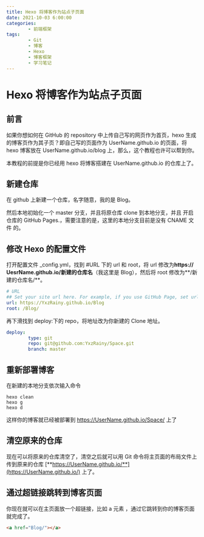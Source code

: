```yaml
---
title: Hexo 将博客作为站点子页面
date: 2021-10-03 6:00:00
categories:
        - 前端框架
tags:
        - Git
        - 博客
        - Hexo
        - 博客框架
        - 学习笔记
---
```


# Hexo 将博客作为站点子页面

## 前言

如果你想如何在 GitHub 的 repository 中上传自己写的网页作为首页，hexo 生成的博客页作为其子页？即自己写的页面作为 UserName.github.io 的页面，将 hexo 博客放在 UserName.github.io/blog 上，那么，这个教程也许可以帮到你。

本教程的前提是你已经用 hexo 将博客搭建在 UserName.github.io 的仓库上了。

## 新建仓库

在 github 上新建一个仓库，名字随意，我的是 Blog。

然后本地初始化一个 master 分支，并且将原仓库 clone 到本地分支，并且 开启仓库的 GitHub Pages.，需要注意的是，这里的本地分支目前是没有 CNAME 文件 的。

## 修改 Hexo 的配置文件

打开配置文件 \_config.yml，找到 #URL 下的 url 和 root，将 url 修改为**https:// UesrName.github.io/新建的仓库名**（我这里是 Blog），然后将 root 修改为**/新建的仓库名/**。

```yaml
# URL
## Set your site url here. For example, if you use GitHub Page, set url as 'https://username.github.io/project'
url: https://YxzRainy.github.io/Blog
root: /Blog/
```

再下滑找到 deploy:下的 repo，将地址改为你新建的 Clone 地址。

```yaml
deploy:
        type: git
        repo: git@github.com:YxzRainy/Space.git
        branch: master
```

## 重新部署博客

在新建的本地分支依次输入命令

```
hexo clean
hexo g
hexo d
```

这样你的博客就已经被部署到 https://UserName.github.io/Space/ 上了

## 清空原来的仓库

现在可以将原来的仓库清空了，清空之后就可以用 Git 命令将主页面的布局文件上传到原来的仓库 [**https://UserName.github.io/**](https://UserName.github.io/) 上了。

## 通过超链接跳转到博客页面

你现在就可以在主页面放一个超链接，比如 a 元素 ，通过它跳转到你的博客页面就完成了。

```html
<a href="Blog/"></a>
```
